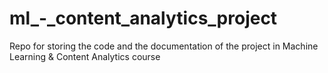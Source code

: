 # ml_-_content_analytics_project
Repo for storing the code and the documentation of the project in Machine Learning &amp; Content Analytics course
